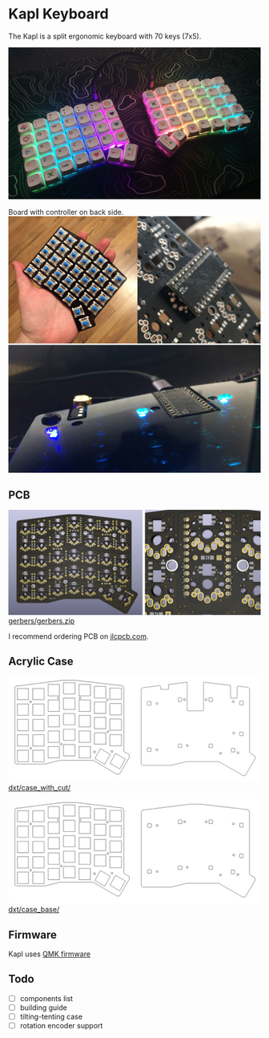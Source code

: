 # Kapl Keyboard

The Kapl is a split ergonomic keyboard with 70 keys (7x5).

![](images/keyboard.jpg)

Board with controller on back side.
![](images/3.jpg)
![](images/2.jpg)

## PCB
![](images/pcb.jpg)
[gerbers/gerbers.zip](https://github.com/keyzog/kapl/raw/main/gerbers/gerbers.zip)

I recommend ordering PCB on [jlcpcb.com](https://jlcpcb.com/).

## Acrylic Case
![](images/case_with_cut.jpg)
[dxt/case_with_cut/](https://github.com/keyzog/kapl/tree/main/dxf/case_with_cut/)

![](images/case_base.jpg)
[dxt/case_base/](https://github.com/keyzog/kapl/tree/main/dxf/case_base/)

## Firmware
Kapl uses [QMK firmware](https://qmk.fm/)

## Todo
- [ ] components list
- [ ] building guide
- [ ] tilting-tenting case
- [ ] rotation encoder support 